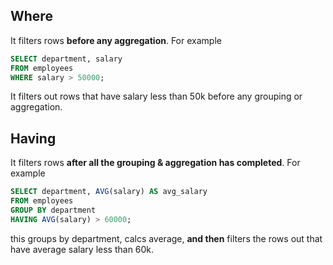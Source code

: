 ## Where
It filters rows **before any aggregation**. For example
```sql
SELECT department, salary
FROM employees
WHERE salary > 50000;
```

It filters out rows that have salary less than 50k before any grouping or aggregation.

## Having
It filters rows **after all the grouping & aggregation has completed**. For example
```sql
SELECT department, AVG(salary) AS avg_salary
FROM employees
GROUP BY department
HAVING AVG(salary) > 60000;
```
this groups by department, calcs average, **and then** filters the rows out that have average salary less than 60k.


